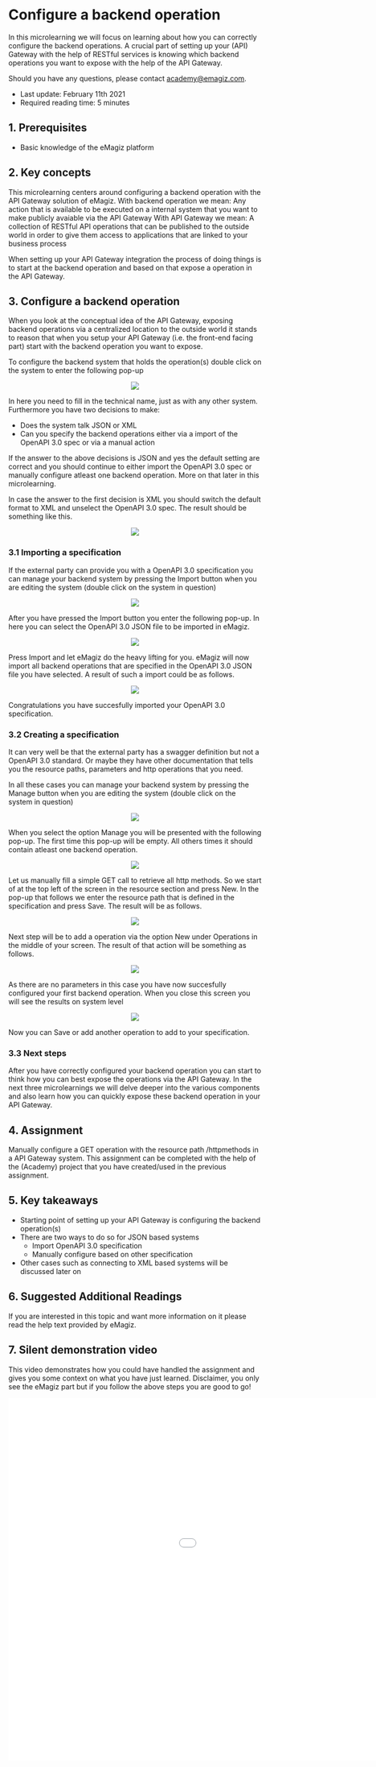 # Configure a backend operation

In this microlearning we will focus on learning about how you can correctly configure the backend operations.
A crucial part of setting up your (API) Gateway with the help of RESTful services is knowing which backend operations you want to expose with the help of the API Gateway.

Should you have any questions, please contact academy@emagiz.com.

- Last update: February 11th 2021
- Required reading time: 5 minutes

## 1. Prerequisites
- Basic knowledge of the eMagiz platform

## 2. Key concepts
This microlearning centers around configuring a backend operation with the API Gateway solution of eMagiz.
With backend operation we mean: Any action that is available to be executed on a internal system that you want to make publicly avaiable via the API Gateway
With API Gateway we mean: A collection of RESTful API operations that can be published to the outside world in order to give them access to applications that are linked to your business process

When setting up your API Gateway integration the process of doing things is to start at the backend operation and based on that expose a operation in the API Gateway.

## 3. Configure a backend operation

When you look at the conceptual idea of the API Gateway, exposing backend operations via a centralized location to the outside world 
it stands to reason that when you setup your API Gateway (i.e. the front-end facing part) start with the backend operation you want to expose. 

To configure the backend system that holds the operation(s) double click on the system to enter the following pop-up

<p align="center"><img src="../../img/microlearning/ml-configure-backend-operations--system-edit.png"></p>

In here you need to fill in the technical name, just as with any other system. Furthermore you have two decisions to make:

- Does the system talk JSON or XML
- Can you specify the backend operations either via a import of the OpenAPI 3.0 spec or via a manual action

If the answer to the above decisions is JSON and yes the default setting are correct and you should continue to either import the OpenAPI 3.0 spec or manually configure atleast one backend operation.
More on that later in this microlearning.

In case the answer to the first decision is XML you should switch the default format to XML and unselect the OpenAPI 3.0 spec. The result should be something like this.

<p align="center"><img src="../../img/microlearning/ml-configure-backend-operations--system-edit-xml-result.png"></p>

### 3.1 Importing a specification

If the external party can provide you with a OpenAPI 3.0 specification you can manage your backend system by pressing the Import button 
when you are editing the system (double click on the system in question)

<p align="center"><img src="../../img/microlearning/ml-configure-backend-operations--system-edit-manage.png"></p>

After you have pressed the Import button you enter the following pop-up. In here you can select the OpenAPI 3.0 JSON file to be imported in eMagiz.

<p align="center"><img src="../../img/microlearning/ml-configure-backend-operations--import-open-api-pop-up.png"></p>

Press Import and let eMagiz do the heavy lifting for you. eMagiz will now import all backend operations that are specified in the OpenAPI 3.0 JSON file you have selected. 
A result of such a import could be as follows.

<p align="center"><img src="../../img/microlearning/ml-configure-backend-operations--import-open-api-result.png"></p>

Congratulations you have succesfully imported your OpenAPI 3.0 specification.

### 3.2 Creating a specification

It can very well be that the external party has a swagger definition but not a OpenAPI 3.0 standard. 
Or maybe they have other documentation that tells you the resource paths, parameters and http operations that you need. 

In all these cases you can manage your backend system by pressing the Manage button when you are editing the system (double click on the system in question)

<p align="center"><img src="../../img/microlearning/ml-configure-backend-operations--system-edit-manage.png"></p>

When you select the option Manage you will be presented with the following pop-up. The first time this pop-up will be empty. All others times it should contain atleast one backend operation.

<p align="center"><img src="../../img/microlearning/ml-configure-backend--manage-pop-up.png"></p>

Let us manually fill a simple GET call to retrieve all http methods. So we start of at the top left of the screen in the resource section and press New. 
In the pop-up that follows we enter the resource path that is defined in the specification and press Save. The result will be as follows.

<p align="center"><img src="../../img/microlearning/ml-configure-backend--manage-pop-up-resource-filled-in.png"></p>

Next step will be to add a operation via the option New under Operations in the middle of your screen. The result of that action will be something as follows.

<p align="center"><img src="../../img/microlearning/ml-configure-backend--manage-pop-up-operation-filled-in.png"></p>

As there are no parameters in this case you have now succesfully configured your first backend operation. When you close this screen you will see the results on system level

<p align="center"><img src="../../img/microlearning/ml-configure-backend-manage--pop-up-result.png"></p>

Now you can Save or add another operation to add to your specification.

### 3.3 Next steps

After you have correctly configured your backend operation you can start to think how you can best expose the operations via the API Gateway. 
In the next three microlearnings we will delve deeper into the various components and also learn how you can quickly expose these backend operation in your API Gateway.

## 4. Assignment

Manually configure a GET operation with the resource path /httpmethods in a API Gateway system.
This assignment can be completed with the help of the (Academy) project that you have created/used in the previous assignment.

## 5. Key takeaways

- Starting point of setting up your API Gateway is configuring the backend operation(s)
- There are two ways to do so for JSON based systems
	- Import OpenAPI 3.0 specification
	- Manually configure based on other specification
- Other cases such as connecting to XML based systems will be discussed later on

## 6. Suggested Additional Readings

If you are interested in this topic and want more information on it please read the help text provided by eMagiz.

## 7. Silent demonstration video

This video demonstrates how you could have handled the assignment and gives you some context on what you have just learned. Disclaimer, you only see the eMagiz part but if you follow the above steps you are good to go!

<iframe width="1280" height="720" src="../../vid/microlearning/microlearning-configure-backend-operation.mp4" frameborder="0" allow="accelerometer; autoplay; clipboard-write; encrypted-media; gyroscope; picture-in-picture" allowfullscreen></iframe>